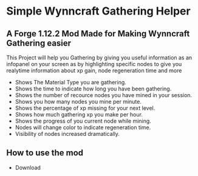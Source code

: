 # Simple Wynncraft Gathering Helper

## A Forge 1.12.2 Mod Made for Making Wynncraft Gathering easier

This Project will help you Gathering by giving you useful information as an infopanel on your screen as by highlighting specific nodes to give you realytime information about xp gain, node regeneration time and more

* Shows The Material Type you are gathering.
* Shows the time to indicate how long you have been gathering.
* Shows the number of recource nodes you have mined in your session.
* Shows you how many nodes you mine per minute.
* Shows the percentage of xp missing for your next level.
* Shows how much gathering xp you make per hour.
* Shows the progress of you current node while mining.
* Nodes will change color to indicate regeneration time.
* Visibility of nodes increased dramatically.

## How to use the mod
* Download <a href="https://github.com/Janx71/WynnGather/releases/download/Wynncraft/Wynngather.jar">

